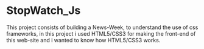 # StopWatch_Js
This project consists of building a News-Week, to understand the use of css frameworks, in this project i used HTML5/CSS3 for making the front-end of this web-site and i wanted to know how HTML5/CSS3 works.
